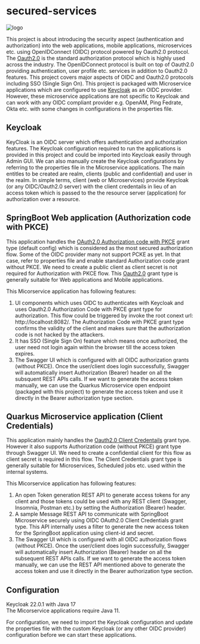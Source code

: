 # secured-services

![logo](https://github.com/raptor-23/secured-services/assets/142492599/9375daeb-b3a7-4008-b20a-bbf2ecea7b11)


This project is about introducing the security aspect (authentication and authorization) into the web applications, mobile applications, microservices etc. using OpenIDConnect (OIDC) protocol powered by Oauth2.0 protocol. The [Oauth2.0](https://oauth.net/2/) is the standard authorization protocol which is highly used across the industry. The OpenIDConnect protocol is built on top of Oauth2.0 providing authentication, user profile etc. services in addition to Oauth2.0 features. This project covers major aspects of OIDC and Oauth2.0 protocols including SSO (Single Sign On). This project is packaged with Microservice applications which are configured to use [Keycloak](https://www.keycloak.org/) as an OIDC provider. However, these microservice applications are not specific to Keycloak and can work with any OIDC compliant provider e.g. OpenAM, Ping Fedrate, Okta etc. with some changes in configurations in the properties file.


## Keycloak

KeyCloak is an OIDC server which offers authentication and authorization features. The Keycloak configuration required to run the applications is provided in this project and could be imported into Keycloak easily through Admin GUI. We can also manually create the Keycloak configurations by referring to the properties file in the Microservice applications. The main entitles to be created are realm, clients (public and confidential) and user in the realm. In simple terms, client (web or Microservices) provide Keycloak (or any OIDC/Oauth2.0 server) with the client credentails in lieu of an access token which is passed to the the resource server (application) for authorization over a resource.


## SpringBoot Web application (Authorization code with PKCE)

This application handles the [OAuth2.0 Authorization code with PKCE](https://oauth.net/2/pkce/) grant type (default config) which is considered as the most secured authorization flow. Some of the OIDC provider many not support PCKE as yet. In that case, refer to properties file and enable standard Authorization code grant without PKCE. We need to create a public client as client secret is not required for Authorization with PKCE flow. This [Oauth2.0](https://aaronparecki.com/oauth-2-simplified/) grant type is generally suitable for Web applications and Mobile applications. 

This Micorservice application has following features:

  1. UI components which uses OIDC to authenticates with Keycloak and uses Oauth2.0 Authorization Code with PKCE grant type for authorization. This flow could be triggered by invoke the root conext url: http://localhost:8082/. The Authorization Code with PKCE grant type confirms the validity of the client and makes sure that the authorization code is not hacked by the attackers.
  2. It has SSO (Single Sign On) feature which means once authorized, the user need not login again within the browser till the access token expires.
  3. The Swagger UI which is configured with all OIDC authorization grants (without PKCE). Once the user/client does login successfully, Swagger will automatically insert Authorization (Bearer) header on all the subsquent REST APIs calls. If we want to generate the access token manually, we can use the Quarkus Microservice open endpoint (packaged with this project) to generate the access token and use it directly in the Bearer authorization type section.


## Quarkus Microservice application (Client Credentials)

This application mainly handles the [Oauth2.0 Client Credentails](https://oauth.net/2/grant-types/client-credentials/) grant type. However it also supports Authorization code (without PKCE) grant type through Swagger UI. We need to create a confidential client for this flow as client secret is required in this flow. The Client Credentials grant type is generally suitable for Microservices, Scheduled jobs etc. used within the internal systems. 

This Micorservice application has following features:

  1. An open Token generation REST API to generate access tokens for any client and those tokens could be used with any REST client (Swagger, Insomnia, Postman etc.) by setting the Authorization (Bearer) header.
  2. A sample Message REST API to communicate with SpringBoot Microservice securely using OIDC OAuth2.0 Client Credentials grant type. This API internally uses a filter to generate the new access token for the SpringBoot application using client-id and secret. 
  3. The Swagger UI which is configured with all OIDC authorization flows (without PKCE). Once the user/client does login successfully, Swagger will automatically insert Authorization (Bearer) header on all the subsequent REST APIs calls. If we want to generate the access token manually, we can use the REST API mentioned above to generate the access token and use it directly in the Bearer authorization type section.

## Configuration

Keycloak 22.0.1 with Java 17  
The Micorservice applications require Java 11.  

For configuration, we need to import the Keycloak configuration and update the properties file with the custom Keycloak (or any other OIDC provider) configuration before we can start these applications.


